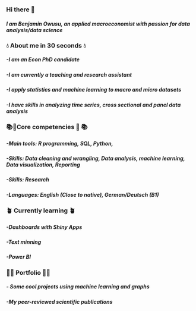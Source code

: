 
### Hi there 👋
##### I am Benjamin Owusu, an applied macroeconomist with passion for data analysis/data science

### 💧 About me in 30 seconds 💧 
##### -I am an Econ PhD candidate
##### -I am currently a teaching and research assistant 
##### -I apply statistics and machine learning to macro and micro datasets
##### -I have skills in analyzing time series, cross sectional and  panel data analysis

###  📚🧠Core competencies  🧠 📚
##### -Main tools: R programming, SQL, Python,
##### -Skills: Data cleaning and wrangling, Data analysis, machine learning, Data visualization, Reporting
##### -Skills: Research
##### -Languages: English (Close to native), German/Deutsch (B1)

###  🪴 Currently learning 🪴 
##### -Dashboards with Shiny Apps
##### -Text minning
##### -Power BI

###  🎇🎁 Portfolio 🎁🎇 
##### - Some cool projects using machine learning and graphs
##### -My peer-reviewed scientific publications


<!-- 



**Benjamin-Owusu/Benjamin-Owusu** is a ✨ _special_ ✨ repository because its `README.md` (this file) appears on your GitHub profile.

Here are some ideas to get you started:

- 🔭 I’m currently working on ...
- 🌱 I’m currently learning ...
- 👯 I’m looking to collaborate on ...
- 🤔 I’m looking for help with ...
- 💬 Ask me about ...
- 📫 How to reach me: ...
- 😄 Pronouns: ...
- ⚡ Fun fact: ...
-->
